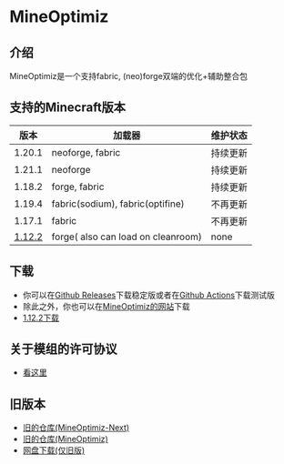 # MineOptimiz
## 介绍
MineOptimiz是一个支持fabric, (neo)forge双端的优化+辅助整合包
## 支持的Minecraft版本
| 版本                  | 加载器                                | 维护状态           |
|-----------------------|--------------------------------------|--------------------|
| 1.20.1                | neoforge, fabric                     | 持续更新            |
| 1.21.1                | neoforge                             | 持续更新            |
| 1.18.2                | forge, fabric                        | 持续更新            |
| 1.19.4                | fabric(sodium), fabric(optifine)     | 不再更新            |
| 1.17.1                | fabric                               | 不再更新            |
| [1.12.2](https://www.123pan.com/s/jtiDVv-XMmWA.html)   | forge( also can load on cleanroom)  | none             |
## 下载
 - 你可以在[Github Releases](https://github.com/MineOptimiz-Team/MineOptimiz-3rd/releases)下载稳定版或者在[Github Actions](https://github.com/MineOptimiz-Team/MineOptimiz-3rd/actions)下载测试版
 - 除此之外，你也可以在[MineOptimiz的网站](https://123smallmushroom.github.io/mineoptimizindex.html)下载
 - [1.12.2下载](https://www.123pan.com/s/jtiDVv-XMmWA.html) 
 ## 关于模组的许可协议
 - [看这里](https://raw.githubusercontent.com/MineOptimiz-Team/MineOptimiz-3rd/1.20.1-Dev/licenceofmods.txt)
 ## 旧版本
 - [旧的仓库(MineOptimiz-Next)](https://github.com/SmallMushroom-offical/MineOptimiz-Next)
 - [旧的仓库(MineOptimiz)](https://github.com/123SmallMushroom/MineOptimiz)
 - [网盘下载(仅旧版)](https://www.123pan.com/s/jtiDVv-oEmWA.html)
